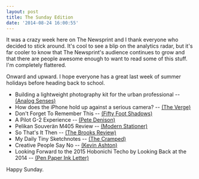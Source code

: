 ```yaml
---
layout: post
title: The Sunday Edition
date: '2014-08-24 16:00:55'
---
```


It was a crazy week here on The Newsprint and I thank everyone who decided to stick around. It's cool to see a blip on the analytics radar, but it's far cooler to know that The Newsprint's audience continues to grow and that there are people awesome enough to want to read some of this stuff. I'm completely flattered.

Onward and upward. I hope everyone has a great last week of summer holidays before heading back to school.

* Building a lightweight photography kit for the urban professional -- [(Analog Senses)](http://analogsenses.com/2014/08/21/building-a-lightweight-photography-kit-for-the-urban-professional/)
* How does the iPhone hold up against a serious camera? -- [(The Verge)](http://www.theverge.com/2014/8/22/6055591/iphone-vs-pro-camera)
* Don't Forget To Remember This -- [(Fifty Foot Shadows)](http://fiftyfootshadows.net/2014/08/12/dont-forget-to-remember-this/)
* A Pilot G-2 Experience -- [(Pete Denison)](http://petedenison.net/2014/08/23/a-pilot-g-2-experience/)
* Pelikan Souverän M405 Review -- [(Modern Stationer)](http://www.modernstationer.com/blog/2014/8/21/pelikan-souvern-m405-review)
* So That's It Then -- [(The Brooks Review)](https://brooksreview.net/2014/08/so-thats-it-then/)
* My Daily Tiny Sketchnotes -- [(The Cramped)](http://www.thecramped.com/my-daily-tiny-sketchnotes/)
* Creative People Say No -- [(Kevin Ashton)](https://medium.com/@kevin_ashton/creative-people-say-no-bad7c34842a2)
* Looking Forward to the 2015 Hobonichi Techo by Looking Back at the 2014 -- [(Pen Paper Ink Letter)](http://penpaperinkletter.com/looking-forward-2015-hobonichi-techo-looking-back-2014/)

Happy Sunday.